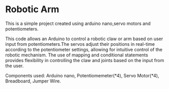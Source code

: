 # Robotic Arm


This is a simple project created using arduino nano,servo motors and potentiometers.


This code allows an Arduino to control a robotic claw or arm based on user input from potentiometers.The servos adjust their positions in real-time according to the potentiometer settings, allowing for intuitive control of the robotic mechanism. The use of mapping and conditional statements provides flexibility in controlling the claw and joints based on the input from the user.

Components used: Arduino nano, Potentiomemeter(*4), Servo Motor(*4), Breadboard, Jumper Wire.
